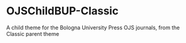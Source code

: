 # OJSChildBUP-Classic
A child theme for the Bologna University Press OJS journals, from the Classic parent theme 
